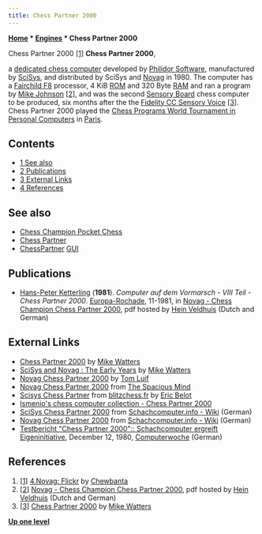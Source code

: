```yaml
---
title: Chess Partner 2000
---
```

**[Home](Home "Home") * [Engines](Engines "Engines") * Chess Partner 2000**

[](http://www.flickr.com/photos/10261668@N05/858176955/in/set-72157600922171918) Chess Partner 2000 <a id="cite-note-1" href="#cite-ref-1">[1]</a>
**Chess Partner 2000**,

a [dedicated chess computer](Dedicated_Chess_Computers "Dedicated Chess Computers") developed by [Philidor Software](Philidor_Software "Philidor Software"), manufactured by [SciSys](Saitek "Saitek"), and distributed by SciSys and [Novag](Novag "Novag") in 1980. The computer has a [Fairchild F8](Fairchild_F8 "Fairchild F8") processor, 4 KiB [ROM](Memory#ROM "Memory") and 320 Byte [RAM](Memory#RAM "Memory") and ran a program by [Mike Johnson](Mike_Johnson "Mike Johnson") <a id="cite-note-2" href="#cite-ref-2">[2]</a>, and was the second [Sensory Board](Sensory_Board "Sensory Board") chess computer to be produced, six months after the the [Fidelity CC Sensory Voice](Chess_Challenger "Chess Challenger") <a id="cite-note-3" href="#cite-ref-3">[3]</a>. Chess Partner 2000 played the [Chess Programs World Tournament in Personal Computers](CPWTIPC_1981 "CPWTIPC 1981") in [Paris](https://en.wikipedia.org/wiki/Paris).

## Contents

- [1 See also](#see-also)
- [2 Publications](#publications)
- [3 External Links](#external-links)
- [4 References](#references)

## See also

- [Chess Champion Pocket Chess](Chess_Champion_Pocket_Chess "Chess Champion Pocket Chess")
- [Chess Partner](Chess_Partner "Chess Partner")
- [ChessPartner](ChessPartner "ChessPartner") [GUI](GUI "GUI")

## Publications

- [Hans-Peter Ketterling](index.php?title=Hans-Peter_Ketterling&action=edit&redlink=1 "Hans-Peter Ketterling (page does not exist)") (**1981**). *Computer auf dem Vormarsch - VIII Teil - Chess Partner 2000*. [Europa-Rochade](http://de.wikipedia.org/wiki/Rochade_Europa), 11-1981, in [Novag - Chess Champion Chess Partner 2000](http://www.schaakcomputers.nl/hein_veldhuis/database/files/12-1980%20%5BA-2410%5D%20Novag%20-%20Chess%20Champion%20Chess%20Partner%202000.pdf), pdf hosted by [Hein Veldhuis](Hein_Veldhuis "Hein Veldhuis") (Dutch and German)

## External Links

- [Chess Partner 2000](http://www.chesscomputeruk.com/html/chess_partner_2000.html) by [Mike Watters](Mike_Watters "Mike Watters")
- [SciSys and Novag : The Early Years](http://www.chesscomputeruk.com/html/scisys_and_novag___the_early_y.html) by [Mike Watters](Mike_Watters "Mike Watters")
- [Novag Chess Partner 2000](http://tluif.home.xs4all.nl/chescom/EngNovCP2000.html) by [Tom Luif](Tom_Luif "Tom Luif")
- [Novag Chess Partner 2000](http://www.spacious-mind.com/html/chess_partner_2000.html) from [The Spacious Mind](The_Spacious_Mind "The Spacious Mind")
- [Scisys Chess Partner](http://www.blitzchess.fr/fr/jeuxdes7familles/scisys/chesspartner/index.html) from [blitzchess.fr](http://www.blitzchess.fr/fr/index.php) by [Eric Belot](index.php?title=Eric_Belot&action=edit&redlink=1 "Eric Belot (page does not exist)")
- [Ismenio's chess computer collection - Chess Partner 2000](http://www.ismenio.com/chess_chess_partner_2000.html)
- [SciSys Chess Partner 2000](http://www.schach-computer.info/wiki/index.php/SciSys_Chess_Partner_2000) from [Schachcomputer.info - Wiki](http://www.schach-computer.info/wiki/index.php/Hauptseite_En) (German)
- [Novag Chess Partner 2000](http://www.schach-computer.info/wiki/index.php/Novag_Chess_Partner_2000) from [Schachcomputer.info - Wiki](http://www.schach-computer.info/wiki/index.php/Hauptseite_En) (German)
- [Testbericht "Chess Partner 2000":: Schachcomputer ergreift Eigeninitiative](http://www.computerwoche.de/a/schachcomputer-ergreift-eigeninitiative,1191403), December 12, 1980, [Computerwoche](Computerworld#Woche "Computerworld") (German)

## References

1. <a id="cite-ref-1" href="#cite-note-1">[1]</a> [4.Novag: Flickr](http://www.flickr.com/photos/10261668@N05/sets/72157600922171918/) by [Chewbanta](Steve_Blincoe "Steve Blincoe")
1. <a id="cite-ref-2" href="#cite-note-2">[2]</a> [Novag - Chess Champion Chess Partner 2000](http://www.schaakcomputers.nl/hein_veldhuis/database/files/12-1980%20%5BA-2410%5D%20Novag%20-%20Chess%20Champion%20Chess%20Partner%202000.pdf), pdf hosted by [Hein Veldhuis](Hein_Veldhuis "Hein Veldhuis") (Dutch and German)
1. <a id="cite-ref-3" href="#cite-note-3">[3]</a> [Chess Partner 2000](http://www.chesscomputeruk.com/html/chess_partner_2000.html) by [Mike Watters](Mike_Watters "Mike Watters")

**[Up one level](Engines "Engines")**

